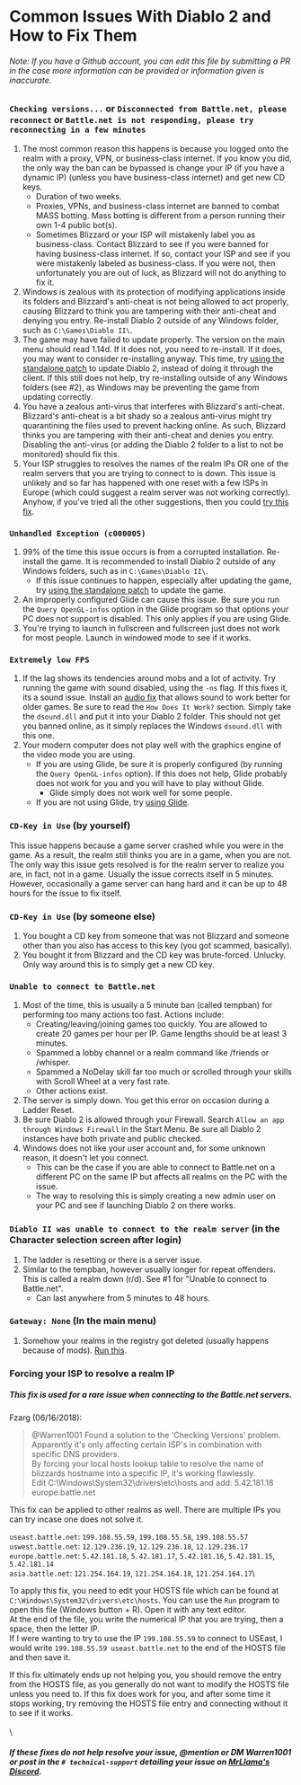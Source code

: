 # Common Issues With Diablo 2 and How to Fix Them

###### Note: If you have a Github account, you can edit this file by submitting a PR in the case more information can be provided or information given is inaccurate.

### `Checking versions...` or `Disconnected from Battle.net, please reconnect` or `Battle.net is not responding, please try reconnecting in a few minutes`

1. The most common reason this happens is because you logged onto the realm with a proxy, VPN, or business-class internet. If you know you did, the only way the ban can be bypassed is change your IP (if you have a dynamic IP) (unless you have business-class internet) and get new CD keys.
	- Duration of two weeks.
	- Proxies, VPNs, and business-class internet are banned to combat MASS botting. Mass botting is different from a person running their own 1-4 public bot(s).
	- Sometimes Blizzard or your ISP will mistakenly label you as business-class. Contact Blizzard to see if you were banned for having business-class internet. If so, contact your ISP and see if you were mistakenly labeled as business-class. If you were not, then unfortunately you are out of luck, as Blizzard will not do anything to fix it.
2. Windows is zealous with its protection of modifying applications inside its folders and Blizzard's anti-cheat is not being allowed to act properly, causing Blizzard to think you are tampering with their anti-cheat and denying you entry. Re-install Diablo 2 outside of any Windows folder, such as `C:\Games\Diablo II\`.
3. The game may have failed to update properly. The version on the main menu should read 1.14d. If it does not, you need to re-install. If it does, you may want to consider re-installing anyway. This time, try [using the standalone patch](http://ftp.blizzard.com/pub/diablo2exp/patches/PC/LODPatch_114d.exe) to update Diablo 2, instead of doing it through the client. If this still does not help, try re-installing outside of any Windows folders (see #2), as Windows may be preventing the game from updating correctly.
4. You have a zealous anti-virus that interferes with Blizzard's anti-cheat. Blizzard's anti-cheat is a bit shady so a zealous anti-virus might try quarantining the files used to prevent hacking online. As such, Blizzard thinks you are tampering with their anti-cheat and denies you entry. Disabling the anti-virus (or adding the Diablo 2 folder to a list to not be monitored) should fix this.
5. Your ISP struggles to resolves the names of the realm IPs OR one of the realm servers that you are trying to connect to is down. This issue is unlikely and so far has happened with one reset with a few ISPs in Europe (which could suggest a realm server was not working correctly). Anyhow, if you've tried all the other suggestions, then you could [try this fix]().

### `Unhandled Exception (c000005)`

1. 99% of the time this issue occurs is from a corrupted installation. Re-install the game. It is recommended to install Diablo 2 outside of any Windows folders, such as in `C:\Games\Diablo II\`.
	- If this issue continues to happen, especially after updating the game, try [using the standalone patch](http://ftp.blizzard.com/pub/diablo2exp/patches/PC/LODPatch_114d.exe) to update the game.
2. An improperly configured Glide can cause this issue. Be sure you run the `Query OpenGL-infos` option in the Glide program so that options your PC does not support is disabled. This only applies if you are using Glide.
3. You're trying to launch in fullscreen and fullscreen just does not work for most people. Launch in windowed mode to see if it works.

### `Extremely low FPS`

1. If the lag shows its tendencies around mobs and a lot of activity. Try running the game with sound disabled, using the `-ns` flag. If this fixes it, its a sound issue. Install an [audio fix](https://www.indirectsound.com/) that allows sound to work better for older games. Be sure to read the `How Does It Work?` section. Simply take the `dsound.dll` and put it into your Diablo 2 folder. This should not get you banned online, as it simply replaces the Windows `dsound.dll` with this one.
2. Your modern computer does not play well with the graphics engine of the video mode you are using.
	- If you are using Glide, be sure it is properly configured (by running the `Query OpenGL-infos` option). If this does not help, Glide probably does not work for you and you will have to play without Glide.
		- Glide simply does not work well for some people.
	- If you are not using Glide, try [using Glide](https://github.com/Warren1001/MrLlamaSCStreamInfo/blob/master/GlideInstallGuide.md).

### `CD-Key in Use` (by yourself)

This issue happens because a game server crashed while you were in the game. As a result, the realm still thinks you are in a game, when you are not. The only way this issue gets resolved is for the realm server to realize you are, in fact, not in a game. Usually the issue corrects itself in 5 minutes. However, occasionally a game server can hang hard and it can be up to 48 hours for the issue to fix itself.

### `CD-Key in Use` (by someone else)

1. You bought a CD key from someone that was not Blizzard and someone other than you also has access to this key (you got scammed, basically).
2. You bought it from Blizzard and the CD key was brute-forced. Unlucky. Only way around this is to simply get a new CD key.
	
### `Unable to connect to Battle.net`

1. Most of the time, this is usually a 5 minute ban (called tempban) for performing too many actions too fast. Actions include:
	- Creating/leaving/joining games too quickly. You are allowed to create 20 games per hour per IP. Game lengths should be at least 3 minutes.
	- Spammed a lobby channel or a realm command like /friends or /whisper.
	- Spammed a NoDelay skill far too much or scrolled through your skills with Scroll Wheel at a very fast rate.
	- Other actions exist.
2. The server is simply down. You get this error on occasion during a Ladder Reset.
3. Be sure Diablo 2 is allowed through your Firewall. Search `Allow an app through Windows Firewall` in the Start Menu. Be sure all Diablo 2 instances have both private and public checked.
4. Windows does not like your user account and, for some unknown reason, it doesn't let you connect.
	- This can be the case if you are able to connect to Battle.net on a different PC on the same IP but affects all realms on the PC with the issue.
	- The way to resolving this is simply creating a new admin user on your PC and see if launching Diablo 2 on there works.
	
### `Diablo II was unable to connect to the realm server` (in the Character selection screen after login)

1. The ladder is resetting or there is a server issue.
2. Similar to the tempban, however usually longer for repeat offenders. This is called a realm down (r/d). See #1 for "Unable to connect to Battle.net".
	- Can last anywhere from 5 minutes to 48 hours.
	
### `Gateway: None` (In the main menu)

1. Somehow your realms in the registry got deleted (usually happens because of mods). [Run this](http://ftp.blizzard.com/pub/misc/BattleNet.zip).
	
### Forcing your ISP to resolve a realm IP


##### This fix is used for a rare issue when connecting to the Battle.net servers.

Fzarg (06/16/2018):

> @Warren1001 Found a solution to the 'Checking Versions' problem. Apparently it's only affecting certain ISP's in combination with specific DNS providers.\
> By forcing your local hosts lookup table to resolve the name of blizzards hostname into a specific IP, it's working flawlessly.\
> Edit C:\Windows\System32\drivers\etc\hosts and add: 5.42.181.18 europe.battle.net

This fix can be applied to other realms as well. There are multiple IPs you can try incase one does not solve it.

`useast.battle.net`: `199.108.55.59`, `199.108.55.58`, `199.108.55.57`\
`uswest.battle.net`: `12.129.236.19`, `12.129.236.18`, `12.129.236.17`\
`europe.battle.net`: `5.42.181.18`, `5.42.181.17`, `5.42.181.16`, `5.42.181.15`, `5.42.181.14`\
`asia.battle.net`: `121.254.164.19`, `121.254.164.18`, `121.254.164.17`\

To apply this fix, you need to edit your HOSTS file which can be found at `C:\Windows\System32\drivers\etc\hosts`. You can use the `Run` program to open this file (Windows button + R). Open it with any text editor.  
At the end of the file, you write the numerical IP that you are trying, then a space, then the letter IP.  
If I were wanting to try to use the IP `199.108.55.59` to connect to USEast, I would write `199.108.55.59 useast.battle.net` to the end of the HOSTS file and then save it.  

If this fix ultimately ends up not helping you, you should remove the entry from the HOSTS file, as you generally do not want to modify the HOSTS file unless you need to. If this fix does work for you, and after some time it stops working, try removing the HOSTS file entry and connecting without it to see if it works.
\
\
\
##### If these fixes do not help resolve your issue, @mention or DM Warren1001 or post in the `# technical-support` detailing your issue on [MrLlama's Discord](https://discord.gg/BePVw9e).
